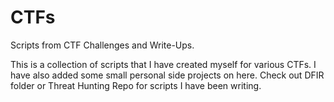 # CTFs
Scripts from CTF Challenges and Write-Ups.

This is a collection of scripts that I have created myself for various CTFs.
I have also added some small personal side projects on here.
Check out DFIR folder or Threat Hunting Repo for scripts I have been writing.
